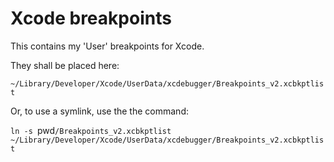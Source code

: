 # Xcode breakpoints

This contains my 'User' breakpoints for Xcode.

They shall be placed here:

`~/Library/Developer/Xcode/UserData/xcdebugger/Breakpoints_v2.xcbkptlist`

Or, to use a symlink, use the the command:

`ln -s `pwd`/Breakpoints_v2.xcbkptlist ~/Library/Developer/Xcode/UserData/xcdebugger/Breakpoints_v2.xcbkptlist`
